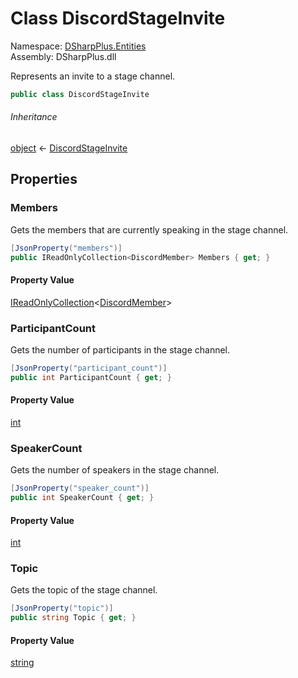 # Class DiscordStageInvite

Namespace: [DSharpPlus.Entities](DSharpPlus.Entities.md)  
Assembly: DSharpPlus.dll

Represents an invite to a stage channel.

```csharp
public class DiscordStageInvite
```

###### Inheritance

[object](https://learn.microsoft.com/dotnet/api/system.object) ← 
[DiscordStageInvite](DSharpPlus.Entities.DiscordStageInvite.md)

## Properties

### <a id="DSharpPlus_Entities_DiscordStageInvite_Members"></a>Members

Gets the members that are currently speaking in the stage channel.

```csharp
[JsonProperty("members")]
public IReadOnlyCollection<DiscordMember> Members { get; }
```

#### Property Value

[IReadOnlyCollection](https://learn.microsoft.com/dotnet/api/system.collections.generic.ireadonlycollection\-1)<[DiscordMember](DSharpPlus.Entities.DiscordMember.md)\>

### <a id="DSharpPlus_Entities_DiscordStageInvite_ParticipantCount"></a>ParticipantCount

Gets the number of participants in the stage channel.

```csharp
[JsonProperty("participant_count")]
public int ParticipantCount { get; }
```

#### Property Value

[int](https://learn.microsoft.com/dotnet/api/system.int32)

### <a id="DSharpPlus_Entities_DiscordStageInvite_SpeakerCount"></a>SpeakerCount

Gets the number of speakers in the stage channel.

```csharp
[JsonProperty("speaker_count")]
public int SpeakerCount { get; }
```

#### Property Value

[int](https://learn.microsoft.com/dotnet/api/system.int32)

### <a id="DSharpPlus_Entities_DiscordStageInvite_Topic"></a>Topic

Gets the topic of the stage channel.

```csharp
[JsonProperty("topic")]
public string Topic { get; }
```

#### Property Value

[string](https://learn.microsoft.com/dotnet/api/system.string)

